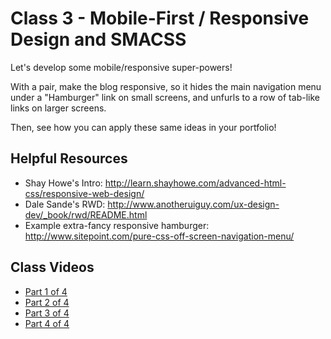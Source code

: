 # Class 3 - Mobile-First / Responsive Design and SMACSS

Let's develop some mobile/responsive super-powers!

With a pair, make the blog responsive, so it hides the main navigation menu under a "Hamburger" link on small screens, and unfurls to a row of tab-like links on larger screens.

Then, see how you can apply these same ideas in your portfolio!

## Helpful Resources
 - Shay Howe's Intro: http://learn.shayhowe.com/advanced-html-css/responsive-web-design/
 - Dale Sande's RWD: http://www.anotheruiguy.com/ux-design-dev/_book/rwd/README.html
 - Example extra-fancy responsive hamburger: http://www.sitepoint.com/pure-css-off-screen-navigation-menu/

## Class Videos
 - [Part 1 of 4](https://youtu.be/OWqld9n0m1U)
 - [Part 2 of 4](https://youtu.be/AQwUD_r9PM0)
 - [Part 3 of 4](https://youtu.be/iZKS_f6aCC0)
 - [Part 4 of 4](https://youtu.be/HrsPOtNQ71s)
